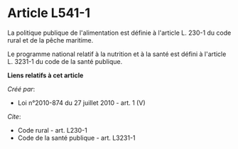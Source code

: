 # Article L541-1

La politique publique de l'alimentation est définie à l'article L. 230-1 du code rural et de la pêche maritime. 

Le programme national relatif à la nutrition et à la santé est défini à l'article L. 3231-1 du code de la santé publique.

**Liens relatifs à cet article**

_Créé par_:

  - Loi n°2010-874 du 27 juillet 2010 - art. 1 (V)

_Cite_:

  - Code rural - art. L230-1
  - Code de la santé publique - art. L3231-1
